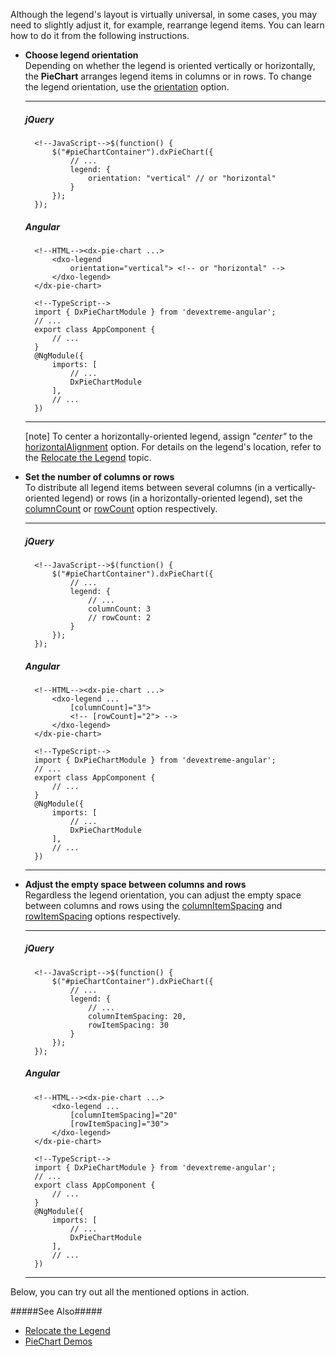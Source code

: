 Although the legend's layout is virtually universal, in some cases, you may need to slightly adjust it, for example, rearrange legend items. You can learn how to do it from the following instructions.

- **Choose legend orientation**        
Depending on whether the legend is oriented vertically or horizontally, the **PieChart** arranges legend items in columns or in rows. To change the legend orientation, use the [orientation](/api-reference/20%20Data%20Visualization%20Widgets/BaseChart/1%20Configuration/legend/orientation.md '/Documentation/ApiReference/Data_Visualization_Widgets/dxPieChart/Configuration/legend/#orientation') option.

    ---
    ##### jQuery

        <!--JavaScript-->$(function() {
            $("#pieChartContainer").dxPieChart({
                // ...
                legend: {
                    orientation: "vertical" // or "horizontal"
                }
            });
        });

    ##### Angular

        <!--HTML--><dx-pie-chart ...>
            <dxo-legend
                orientation="vertical"> <!-- or "horizontal" -->
            </dxo-legend>
        </dx-pie-chart>

        <!--TypeScript-->
        import { DxPieChartModule } from 'devextreme-angular';
        // ...
        export class AppComponent {
            // ...
        }
        @NgModule({
            imports: [
                // ...
                DxPieChartModule
            ],
            // ...
        })

    ---

    [note] To center a horizontally-oriented legend, assign *"center"* to the [horizontalAlignment](/api-reference/20%20Data%20Visualization%20Widgets/BaseChart/1%20Configuration/legend/horizontalAlignment.md '/Documentation/ApiReference/Data_Visualization_Widgets/dxPieChart/Configuration/legend/#horizontalAlignment') option. For details on the legend's location, refer to the [Relocate the Legend](/concepts/05%20Widgets/PieChart/35%20Legend/10%20Relocate%20the%20Legend.md '/Documentation/Guide/Widgets/PieChart/Legend/Relocate_the_Legend/') topic.

- **Set the number of columns or rows**     
To distribute all legend items between several columns (in a vertically-oriented legend) or rows (in a horizontally-oriented legend), set the [columnCount](/api-reference/20%20Data%20Visualization%20Widgets/BaseChart/1%20Configuration/legend/columnCount.md '/Documentation/ApiReference/Data_Visualization_Widgets/dxPieChart/Configuration/legend/#columnCount') or [rowCount](/api-reference/20%20Data%20Visualization%20Widgets/BaseChart/1%20Configuration/legend/rowCount.md '/Documentation/ApiReference/Data_Visualization_Widgets/dxPieChart/Configuration/legend/#rowCount') option respectively.

    ---
    ##### jQuery

        <!--JavaScript-->$(function() {
            $("#pieChartContainer").dxPieChart({
                // ...
                legend: {
                    // ...
                    columnCount: 3
                    // rowCount: 2
                }
            });
        });

    ##### Angular

        <!--HTML--><dx-pie-chart ...>
            <dxo-legend ...
                [columnCount]="3">
                <!-- [rowCount]="2"> -->
            </dxo-legend>
        </dx-pie-chart>

        <!--TypeScript-->
        import { DxPieChartModule } from 'devextreme-angular';
        // ...
        export class AppComponent {
            // ...
        }
        @NgModule({
            imports: [
                // ...
                DxPieChartModule
            ],
            // ...
        })

    ---

- **Adjust the empty space between columns and rows**         
Regardless the legend orientation, you can adjust the empty space between columns and rows using the [columnItemSpacing](/api-reference/20%20Data%20Visualization%20Widgets/BaseChart/1%20Configuration/legend/columnItemSpacing.md '/Documentation/ApiReference/Data_Visualization_Widgets/dxPieChart/Configuration/legend/#columnItemSpacing') and [rowItemSpacing](/api-reference/20%20Data%20Visualization%20Widgets/BaseChart/1%20Configuration/legend/rowItemSpacing.md '/Documentation/ApiReference/Data_Visualization_Widgets/dxPieChart/Configuration/legend/#rowItemSpacing') options respectively.

    ---
    ##### jQuery

        <!--JavaScript-->$(function() {
            $("#pieChartContainer").dxPieChart({
                // ...
                legend: {
                    // ...
                    columnItemSpacing: 20,
                    rowItemSpacing: 30
                }
            });
        });

    ##### Angular

        <!--HTML--><dx-pie-chart ...>
            <dxo-legend ...
                [columnItemSpacing]="20"
                [rowItemSpacing]="30">
            </dxo-legend>
        </dx-pie-chart>

        <!--TypeScript-->
        import { DxPieChartModule } from 'devextreme-angular';
        // ...
        export class AppComponent {
            // ...
        }
        @NgModule({
            imports: [
                // ...
                DxPieChartModule
            ],
            // ...
        })

    ---

Below, you can try out all the mentioned options in action.

<div class="simulator-desktop-container" data-view="/Content/Applications/17_1/DataVisualization/Guides/PieChartLegend/rearrangeLegendItems.html, /Content/Applications/17_1/DataVisualization/Guides/PieChartLegend/rearrangeLegendItems.js, /Content/Applications/17_1/DataVisualization/Guides/PieChartLegend/rearrangeLegendItems.css"></div>

#####See Also#####
- [Relocate the Legend](/concepts/05%20Widgets/PieChart/35%20Legend/10%20Relocate%20the%20Legend.md '/Documentation/Guide/Widgets/PieChart/Legend/Relocate_the_Legend/')
- [PieChart Demos](https://js.devexpress.com/Demos/WidgetsGallery/Demo/Charts/PieWithMultipleSeries/jQuery/Light)